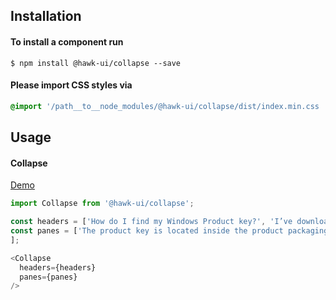 ## Installation


#### To install a component run
`$ npm install @hawk-ui/collapse --save`


#### Please import CSS styles via
```scss noeditor
@import '/path__to__node_modules/@hawk-ui/collapse/dist/index.min.css
```


## Usage


#### Collapse
[Demo](https://hawk.wallnit.com/#!/Collapse/1)
```js static
import Collapse from '@hawk-ui/collapse';
```
```js
const headers = ['How do I find my Windows Product key?', 'I’ve downloaded an ISO file, now what?', 'What’s the difference between 32-bit and 64-bit versions of Windows?'];
const panes = ['The product key is located inside the product packaging, on the receipt or confirmation page for a digital purchase or in a confirmation e-mail that shows you purchased Windows. If you purchased a digital copy from Microsoft Store, you can locate your product key in your Account under Digital Content.', 'You can use the ISO file to create bootable media for installation or recovery. You can also install Windows on your current device by opening the ISO file, selecting the Setup and following the instructions.', 'The terms 32-bit and 64-bit refer to the way a computer’s processor (also called a CPU) handles information. The 64-bit version of Windows handles large amounts of random access memory (RAM) more effectively than a 32-bit system. Not all devices can run the 64-bit versions of Windows.',
];

<Collapse
  headers={headers}
  panes={panes}
/>
```